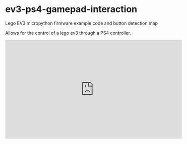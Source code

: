 # ev3-ps4-gamepad-interaction
Lego EV3 micropython firmware example code and button detection map

Allows for the control of a lego ev3 through a PS4 controller.

<iframe width="560" height="315" src="https://www.youtube.com/embed/HsgmPsvvO7Q?si=QLWSqhVgODl263jh" title="YouTube video player" frameborder="0" allow="accelerometer; autoplay; clipboard-write; encrypted-media; gyroscope; picture-in-picture; web-share" allowfullscreen></iframe>
